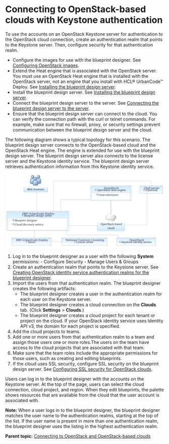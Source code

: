 # Connecting to OpenStack-based clouds with Keystone authentication

To use the accounts on an OpenStack Keystone server for authentication to the OpenStack cloud connection, create an authentication realm that points to the Keystone server. Then, configure security for that authentication realm.

-   Configure the images for use with the blueprint designer. See [Configuring OpenStack images](cloud_connect_openstack_images.md).
-   Extend the Heat engine that is associated with the OpenStack server. You must use an OpenStack Heat engine that is installed with the OpenStack server, not an engine that you install with HCL® UrbanCode™ Deploy. See [Installing the blueprint design server](../../com.udeploy.install.doc/topics/install_server_bds.md).
-   Install the blueprint design server. See [Installing the blueprint design server](../../com.udeploy.install.doc/topics/install_server_bds.md).
-   Connect the blueprint design server to the server. See [Connecting the blueprint design server to the server](../../com.udeploy.doc/topics/ucdp_integrate.md#).
-   Ensure that the blueprint design server can connect to the cloud. You can verify the connection path with the curl or telnet commands. For example, make sure that no firewall, proxy, or security settings prevent communication between the blueprint design server and the cloud.

The following diagram shows a typical topology for this scenario. The blueprint design server connects to the OpenStack-based cloud and the OpenStack Heat engine. The engine is extended for use with the blueprint design server. The blueprint design server also connects to the license server and the Keystone identity service. The blueprint design server retrieves authentication information from this Keystone identity service.

![A topology that includes the blueprint design server, an OpenStack-based cloud, an OpenStack Heat engine, and a Keystone server](../images/cloud_connect_openstack_keystone_a.gif)

1.   Log in to the blueprint designer as a user with the following **System** permissions: 
    -   Configure Security
    -   Manage Users & Groups
2.   Create an authentication realm that points to the Keystone server. See [Creating OpenStack identity service authentication realms for the blueprint designer](../../com.udeploy.admin.doc/topics/security_realms_openstack.md). 
3.  Import the users from that authentication realm. The blueprint designer creates the following artifacts:
    -   The blueprint designer creates a user in the authentication realm for each user on the Keystone server.
    -   The blueprint designer creates a cloud connection on the **Clouds** tab. \(Click **Settings** \> **Clouds**.\)
    -   The blueprint designer creates a cloud project for each tenant or project on the cloud. If your OpenStack identity service uses Identity API v3, the domain for each project is specified.
4.  Add the cloud projects to teams.
5.  Add one or more users from that authentication realm to a team and assign those users one or more roles.The users on the team have access to the cloud projects that are associated with that team.
6.   Make sure that the team roles include the appropriate permissions for those users, such as creating and editing blueprints. 
7.   If the cloud uses SSL security, configure SSL security on the blueprint design server. See [Configuring SSL security for OpenStack clouds](cloud_connect_ssl.md). 

Users can log in to the blueprint designer with the accounts on the Keystone server. At the top of the page, users can select the cloud connection, cloud project, and region. When they edit blueprints, the palette shows resources that are available from the cloud that the user account is associated with.

**Note:** When a user logs in to the blueprint designer, the blueprint designer matches the user name to the authentication realms, starting at the top of the list. If the user name is present in more than one authentication realm, the blueprint designer uses the listing in the highest authentication realm.

**Parent topic:** [Connecting to OpenStack and OpenStack-based clouds](../../com.edt.doc/topics/cloud_connect_openstack.md)

